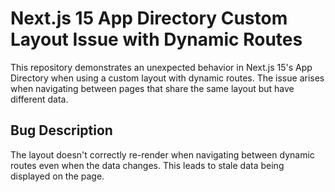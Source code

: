 # Next.js 15 App Directory Custom Layout Issue with Dynamic Routes

This repository demonstrates an unexpected behavior in Next.js 15's App Directory when using a custom layout with dynamic routes.  The issue arises when navigating between pages that share the same layout but have different data.

## Bug Description

The layout doesn't correctly re-render when navigating between dynamic routes even when the data changes. This leads to stale data being displayed on the page.